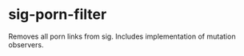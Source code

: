 sig-porn-filter
===============

Removes all porn links from sig. Includes implementation of mutation observers.
